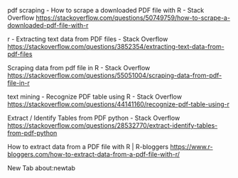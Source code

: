 

pdf scraping - How to scrape a downloaded PDF file with R - Stack Overflow
https://stackoverflow.com/questions/50749759/how-to-scrape-a-downloaded-pdf-file-with-r

r - Extracting text data from PDF files - Stack Overflow
https://stackoverflow.com/questions/3852354/extracting-text-data-from-pdf-files

Scraping data from pdf file in R - Stack Overflow
https://stackoverflow.com/questions/55051004/scraping-data-from-pdf-file-in-r

text mining - Recognize PDF table using R - Stack Overflow
https://stackoverflow.com/questions/44141160/recognize-pdf-table-using-r

Extract / Identify Tables from PDF python - Stack Overflow
https://stackoverflow.com/questions/28532770/extract-identify-tables-from-pdf-python

How to extract data from a PDF file with R | R-bloggers
https://www.r-bloggers.com/how-to-extract-data-from-a-pdf-file-with-r/

New Tab
about:newtab


